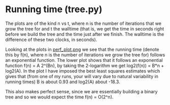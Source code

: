 # Running time (tree.py)

The plots are of the kind n vs t, where n is the number of iterations that we
grow the tree for and t the walltime (that is, we get the time in seconds right
before we build the tree and the time just after we finish. The walltime is the
difference of these two clocks, in seconds).

Looking at the plots in [perf_plot.png](perf_plot.png) we see that the running
time (denote this by f(n), where n is the number of iterations we grow the tree
for) follows an exponential function. The lower plot shows that
it follows an exponential function f(n) = A 2^(Bn), by taking the 2-logarithm
we get log2(f(n)) = B*n + log2(A). In the plot I have imposed the best least
squares estimates which gives that (from one of my runs, your will vary due to
natural variability in running times) B is about 0.93 and log2(A) about -18.3.

This also makes perfect sense, since we are essentially building a binary tree
and so we would expect the time f(n) = O(2^n).
